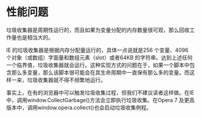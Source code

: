 # 性能问题

垃圾收集器是周期性运行的，而且如果为变量分配的内存数量很可观，那么回收工作量也是相当大的。

IE 的垃圾收集器是根据内存分配量运行的，具体一点说就是256 个变量、4096 个对象（或数组）字面量和数组元素（slot）或者64KB 的字符串。达到上述任何一个临界值，垃圾收集器就会运行。这种实现方式的问题在于，如果一个脚本中包含那么多变量，那么该脚本很可能会在其生命周期中一直保有那么多的变量。而这样一来，垃圾收集器就不得不频繁地运行。

事实上，在有的浏览器中可以触发垃圾收集过程，但我们不建议读者这样做。在IE 中，调用window.CollectGarbage()方法会立即执行垃圾收集。在Opera 7 及更高版本中，调用window.opera.collect()也会启动垃圾收集例程。